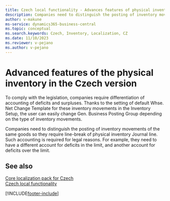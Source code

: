 ```yaml
---
title: Czech local functionality - Advances features of physical inventory 
description: Companies need to distinguish the posting of inventory movements of the same goods so they require line-break of physical inventory Journal line.
author: v-makune
ms-service: dynamics365-business-central
ms.topic: conceptual
ms.search.keywords: Czech, Inventory, Localization, CZ
ms.date: 11/10/2023
ms.reviewer: v-pejano
ms.author: v-pejano
---
```


# Advanced features of the physical inventory in the Czech version
To comply with the legislation, companies require differentiation of accounting of deficits and surpluses. Thanks to the setting of default Whse. Net Change Template for these inventory movements in the Inventory Setup, the user can easily change Gen. Business Posting Group depending on the type of inventory movements.

Companies need to distinguish the posting of inventory movements of the same goods so they require line-break of physical inventory Journal line. Such accounting is required for legal reasons. For example, they need to have a different account for deficits in the limit, and another account for deficits over the limit.

## See also

[Core localization pack for Czech](ui-extensions-core-localization-pack-cz.md)  
[Czech local functionality](czech-local-functionality.md)  


[!INCLUDE[footer-include](../../includes/footer-banner.md)]